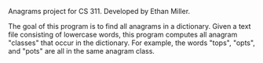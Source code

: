 Anagrams project for CS 311. Developed by Ethan Miller.

The goal of this program is to find all anagrams in a dictionary. Given a text
file consisting of lowercase words, this program computes all anagram "classes"
that occur in the dictionary. For example, the words "tops", "opts", and "pots"
are all in the same anagram class. 
